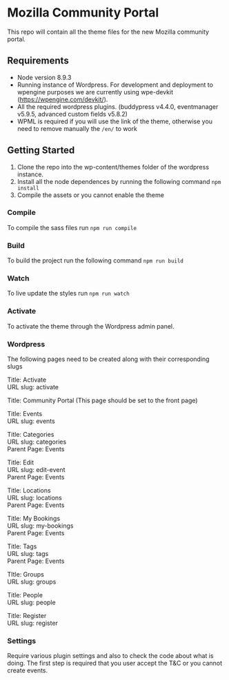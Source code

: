 # Mozilla Community Portal 

This repo will contain all the theme files for the new Mozilla community portal.  

## Requirements
* Node version 8.9.3
* Running instance of Wordpress.  For development and deployment to wpengine purposes we are currently using wpe-devkit (https://wpengine.com/devkit/).  
* All the required wordpress plugins. (buddypress v4.4.0, eventmanager v5.9.5, advanced custom fields v5.8.2) 
* WPML is required if you will use the link of the theme, otherwise you need to remove manually the `/en/` to work

## Getting Started
1. Clone the repo into the wp-content/themes folder of the wordpress instance.  
2. Install all the node dependences by running the following command ```npm install```
3. Compile the assets or you cannot enable the theme

### Compile
To compile the sass files run ```npm run compile```

### Build
To build the project run the following command ```npm run build```

### Watch
To live update the styles run ```npm run watch```

### Activate
To activate the theme through the Wordpress admin panel.

### Wordpress
The following pages need to be created along with their corresponding slugs

Title: Activate  
URL slug: activate  

Title: Community Portal (This page should be set to the front page)

Title: Events  
URL slug: events  

Title: Categories  
URL slug: categories  
Parent Page: Events  

Title: Edit  
URL slug: edit-event  
Parent Page: Events  

Title: Locations  
URL slug: locations  
Parent Page: Events  

Title: My Bookings  
URL slug: my-bookings  
Parent Page: Events  

Title: Tags  
URL slug: tags  
Parent Page: Events  

TItle: Groups  
URL slug: groups  

Title: People  
URL slug: people  

Title: Register  
URL slug: register  

### Settings

Require various plugin settings and also to check the code about what is doing. The first step is required that you user accept the T&C or you cannot create events.